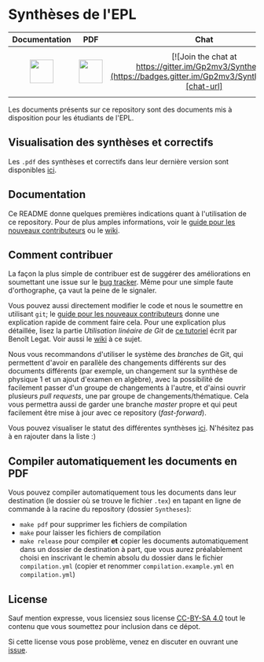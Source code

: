 # Synthèses de l'EPL

| **Documentation**  | **PDF** | **Chat** | **Forum** | **Git** |
|:------------------:|:-------:|:--------:|:---------:|:-------:|
| [<img src="https://cdn.pixabay.com/photo/2013/04/01/21/32/reading-99244_960_720.png" width="48">][doc-url] | [<img src="https://image.freepik.com/free-icon/pdf-file-format-symbol_318-45340.jpg" width="48">][pdf-url] | [![Join the chat at https://gitter.im/Gp2mv3/Syntheses](https://badges.gitter.im/Gp2mv3/Syntheses.svg)][chat-url] | [<img src="http://forum-epl.be/images/avatars/gallery/Photos/logo_phpBB.gif" width="96">][forum-url] | [<img src="https://gitforwindows.org/img/git_logo.png" width="48">][git-url]


Les documents présents sur ce repository sont des documents
mis à disposition pour les étudiants de l'EPL.

## Visualisation des synthèses et correctifs
Les `.pdf` des synthèses et correctifs dans leur dernière version sont disponibles
[ici][pdf-url].

## Documentation
Ce README donne quelques premières indications
quant à l'utilisation de ce repository.
Pour de plus amples informations,
voir le [guide pour les nouveaux contributeurs][doc-url]
ou le [wiki](https://github.com/Gp2mv3/Syntheses/wiki).

## Comment contribuer
La façon la plus simple de contribuer est de suggérer des améliorations
en soumettant une issue sur le
[bug tracker](https://github.com/Gp2mv3/Syntheses/issues).
Même pour une simple faute d'orthographe, ça vaut la peine de le signaler.

Vous pouvez aussi directement modifier le code et nous le soumettre
en utilisant `git`; le [guide pour les nouveaux contributeurs][doc-url]
donne une explication rapide de comment faire cela.
Pour une explication plus détaillée, lisez la partie *Utilisation linéaire de Git* de
[ce tutoriel](http://sites.uclouvain.be/SystInfo/notes/Outils/html/git.html)
écrit par Benoît Legat.
Voir aussi le [wiki](https://github.com/Gp2mv3/Syntheses/wiki) à ce sujet.

Nous vous recommandons d'utiliser le système des *branches* de Git,
qui permettent d'avoir en parallèle des changements différents sur des documents différents
(par exemple, un changement sur la synthèse de physique 1 et un ajout d'examen en algèbre),
avec la possibilité de facilement passer d'un groupe de changements à l'autre,
et d'ainsi ouvrir plusieurs *pull requests*, une par groupe de changements/thématique.
Cela vous permettra aussi de garder une branche *master* propre
et qui peut facilement être mise à jour avec ce repository (*fast-forward*).

Vous pouvez visualiser le statut des différentes synthèses
[ici](https://github.com/Gp2mv3/Syntheses/wiki/Status).
N'hésitez pas à en rajouter dans la liste :)

## Compiler automatiquement les documents en PDF
Vous pouvez compiler automatiquement tous les documents dans leur destination (le dossier où se trouve le fichier `.tex`) en tapant en ligne de commande à la racine du repository (dossier `Syntheses`):
* `make pdf` pour supprimer les fichiers de compilation
* `make` pour laisser les fichiers de compilation
* `make release` pour compiler **et** copier les documents automatiquement dans un dossier de destination à part, que vous aurez préalablement choisi en inscrivant le chemin absolu du dossier dans le fichier `compilation.yml` (copier et renommer `compilation.example.yml` en `compilation.yml`)

## License
Sauf mention expresse, vous licensiez sous license [CC-BY-SA 4.0](http://creativecommons.org/licenses/by-sa/4.0/)
tout le contenu que vous soumettez pour inclusion dans ce dépot.

Si cette license vous pose problème, venez en discuter en ouvrant une [issue](https://github.com/Gp2mv3/Syntheses/issues/new).

[pdf-url]: https://uclouvain-my.sharepoint.com/:f:/g/personal/midelecourt_oasis_uclouvain_be/ErNklAdPrRxMhivv3RRPEQABvHvHFqhBpATkxaDGa-OQNw
[doc-url]: https://uclouvain-my.sharepoint.com/:b:/g/personal/midelecourt_oasis_uclouvain_be/EXQZ29jIlL5Jt8BBunLUjyABqfADPhEFmeMOThf0xP2xcQ?e=bsOaSi
[chat-url]: https://gitter.im/Gp2mv3/Syntheses?utm_source=badge&utm_medium=badge&utm_campaign=pr-badge&utm_content=badge
[forum-url]: http://forum-epl.be
[git-url]: https://try.github.io
